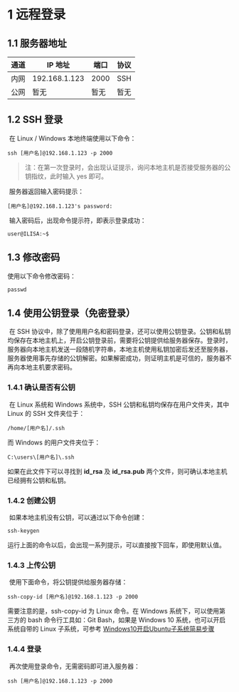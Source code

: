 # 1 远程登录

## 1.1 服务器地址

| 通道 | IP 地址       | 端口 | 协议 |
| ---- | ------------- | ---- | ---- |
| 内网 | 192.168.1.123 | 2000 | SSH  |
| 公网 | 暂无          | 暂无 | 暂无 |



## 1.2 SSH 登录

​	在 Linux / Windows 本地终端使用以下命令：

```shell
ssh [用户名]@192.168.1.123 -p 2000
```

> 注：在第一次登录时，会出现认证提示，询问本地主机是否接受服务器的公钥指纹，此时输入 yes 即可。

​	服务器返回输入密码提示：

``` 
[用户名]@192.168.1.123's password:
```

​	输入密码后，出现命令提示符，即表示登录成功：

``` shell
user@ILISA:~$
```



## 1.3 修改密码

 使用以下命令修改密码：

```shell
passwd
```



## 1.4 使用公钥登录（免密登录）

​	在 SSH 协议中，除了使用用户名和密码登录，还可以使用公钥登录。公钥和私钥均保存在本地主机上，开启公钥登录前，需要将公钥提供给服务器保存。登录时，服务器向本地主机发送一段随机字符串，本地主机使用私钥加密后发还至服务器，服务器使用事先存储的公钥解密。如果解密成功，则证明主机是可信的，服务器不再向本地主机要求密码。

### 1.4.1 确认是否有公钥

​	在 Linux 系统和 Windows 系统中，SSH 公钥和私钥均保存在用户文件夹，其中 Linux 的 SSH 文件夹位于：

```
/home/[用户名]/.ssh
```

而 Windows 的用户文件夹位于：

```
C:\users\[用户名]\.ssh
```

如果在此文件下可以寻找到 **id_rsa** 及 **id_rsa.pub** 两个文件，则可确认本地主机已经拥有公钥和私钥。

### 1.4.2 创建公钥

​	如果本地主机没有公钥，可以通过以下命令创建：

``` shell
ssh-keygen
```

​	运行上面的命令以后，会出现一系列提示，可以直接按下回车，即使用默认值。

### 1.4.3 上传公钥

​	使用下面命令，将公钥提供给服务器存储：

``` shell
ssh-copy-id [用户名]@192.168.1.123 -p 2000
```

需要注意的是，ssh-copy-id 为 Linux 命令。在 Windows 系统下，可以使用第三方的 bash 命令行工具如：Git Bash，如果是 Windows 10 系统，也可以开启系统自带的 Linux 子系统，可参考 [Windows10开启Ubuntu子系统简易步骤](https://zhuanlan.zhihu.com/p/34133795)

### 1.4.4 登录

​	再次使用登录命令，无需密码即可进入服务器：

```shell
ssh [用户名]@192.168.1.123 -p 2000
```


